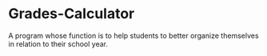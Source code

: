 # Grades-Calculator
A program whose function is to help students to better organize themselves in relation to their school year.
